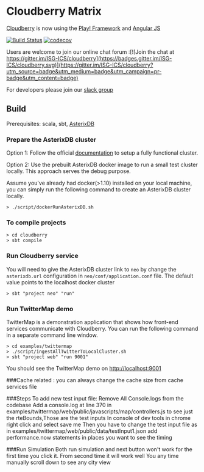 # Cloudberry Matrix


[Cloudberry](http://cloudberry.ics.uci.edu) is now using the [Play! Framework](https://www.playframework.com/) and [Angular JS](https://angular.io/)

[![Build Status](https://travis-ci.org/ISG-ICS/cloudberry.svg?branch=master)](https://travis-ci.org/ISG-ICS/cloudberry)
[![codecov](https://codecov.io/gh/ISG-ICS/cloudberry/branch/master/graph/badge.svg)](https://codecov.io/gh/ISG-ICS/cloudberry)

Users are welcome to join our online chat forum :[![Join the chat at https://gitter.im/ISG-ICS/cloudberry](https://badges.gitter.im/ISG-ICS/cloudberry.svg)](https://gitter.im/ISG-ICS/cloudberry?utm_source=badge&utm_medium=badge&utm_campaign=pr-badge&utm_content=badge)

For developers please join our [slack group](https://cloudberry-uci.slack.com/)

## Build

Prerequisites: scala, sbt, [AsterixDB](http://asterixdb.apache.org)

### Prepare the AsterixDB cluster
Option 1: Follow the official [documentation](https://ci.apache.org/projects/asterixdb/install.html) to setup a fully functional cluster.

Option 2: Use the prebuilt AsterixDB docker image to run a small test cluster locally.
This approach serves the debug purpose.

Assume you've already had docker(>1.10) installed on your local machine,
you can simply run the following command to create an AsterixDB cluster locally.

```
> ./script/dockerRunAsterixDB.sh  
```

### To compile projects
```
> cd cloudberry
> sbt compile
```

### Run Cloudberry service
You will need to give the AsterixDB cluster link to `neo` by change the `asterixdb.url` configuration in `neo/conf/application.conf` file.
The default value points to the localhost docker cluster
```
> sbt "project neo" "run"
```

### Run TwitterMap demo
TwitterMap is a demonstration application that shows how front-end services communicate with Cloudberry.
You can run the following command in a separate command line window.
```
> cd examples/twittermap
> ./script/ingestAllTwitterToLocalCluster.sh
> sbt "project web" "run 9001"
```
You should see the TwitterMap demo on [http://localhost:9001](http://localhost:9001)

###Cache related :
you can always change the cache size from cache services file

###Steps To add new test input file:
Remove All Console.logs from the codebase
Add a console.log at line 370 in examples/twittermap/web/public/javascripts/map/controllers.js
to see just the rteBounds,Those are the test inputs
In console of dev tools in chrome right click and select save me
Then you have to change the test input file as in examples/twittermap/web/public/data/testInput1.json
add performance.now statements in places you want to see the timing

###Run Simulation
Both run simulation and next button won't work for the first time you click it.
From second time it will work well
You any time manually scroll down to see any city view

